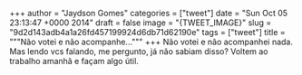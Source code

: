 
+++
author = "Jaydson Gomes"
categories = ["tweet"]
date = "Sun Oct 05 23:13:47 +0000 2014"
draft = false
image = "{TWEET_IMAGE}"
slug = "9d2d143adb4a1a26fd457199924d6db71d62190e"
tags = ["tweet"]
title = """Não votei e não acompanhe..."""
+++
Não votei e não acompanhei nada. Mas lendo vcs falando, me pergunto, já não sabiam disso? Voltem ao trabalho amanhã e façam algo útil.
